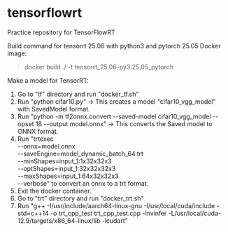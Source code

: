 # tensorflowrt
Practice repository for TensorFlowRT

Build command for tensorrt 25.06 with python3 and pytorch 25.05 Docker image:
> docker build ./ -t tensorrt_25.06-py3:25.05_pytorch

Make a model for TensorRT:
1. Go to "tf" directory and run "docker_tf.sh"
2. Run "python cifar10.py" -> This creates a model "cifar10_vgg_model" with SavedModel format.
3. Run "python -m tf2onnx.convert --saved-model cifar10_vgg_model --opset 18 --output model.onnx" -> This converts the Saved model to ONNX format.
4. Run "trtexec \
  --onnx=model.onnx \
  --saveEngine=model_dynamic_batch_64.trt \
  --minShapes=input_1:1x32x32x3 \
  --optShapes=input_1:32x32x32x3 \
  --maxShapes=input_1:64x32x32x3 \
  --verbose" to convert an onnx to a trt format.
5. Exit the docker container.
6. Go to "trt" directory and run "docker_trt.sh"
7. Run "g++ -I/usr/include/aarch64-linux-gnu -I/usr/local/cuda/include -std=c++14 -o trt_cpp_test trt_cpp_test.cpp -lnvinfer -L/usr/local/cuda-12.9/targets/x86_64-linux/lib -lcudart"
